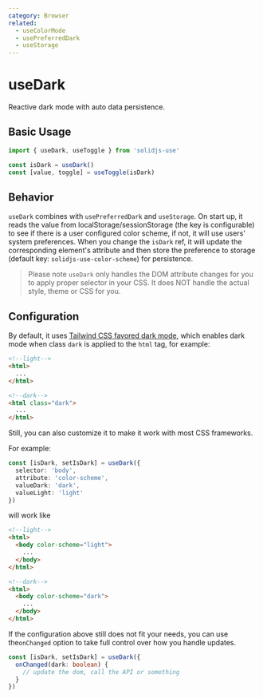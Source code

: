 ```yaml
---
category: Browser
related:
  - useColorMode
  - usePreferredDark
  - useStorage
---
```


# useDark

Reactive dark mode with auto data persistence.

## Basic Usage

```js
import { useDark, useToggle } from 'solidjs-use'

const isDark = useDark()
const [value, toggle] = useToggle(isDark)
```

## Behavior

`useDark` combines with `usePreferredDark` and `useStorage`. On start up, it reads the value from localStorage/sessionStorage (the key is configurable) to see if there is a user configured color scheme, if not, it will use users' system preferences. When you change the `isDark` ref, it will update the corresponding element's attribute and then store the preference to storage (default key: `solidjs-use-color-scheme`) for persistence.

> Please note `useDark` only handles the DOM attribute changes for you to apply proper selector in your CSS. It does NOT handle the actual style, theme or CSS for you.

## Configuration

By default, it uses [Tailwind CSS favored dark mode](https://tailwindcss.com/docs/dark-mode#toggling-dark-mode-manually), which enables dark mode when class `dark` is applied to the `html` tag, for example:

```html
<!--light-->
<html>
  ...
</html>

<!--dark-->
<html class="dark">
  ...
</html>
```

Still, you can also customize it to make it work with most CSS frameworks.

For example:

```ts
const [isDark, setIsDark] = useDark({
  selector: 'body',
  attribute: 'color-scheme',
  valueDark: 'dark',
  valueLight: 'light'
})
```

will work like

```html
<!--light-->
<html>
  <body color-scheme="light">
    ...
  </body>
</html>

<!--dark-->
<html>
  <body color-scheme="dark">
    ...
  </body>
</html>
```

If the configuration above still does not fit your needs, you can use the`onChanged` option to take full control over how you handle updates.

```ts
const [isDark, setIsDark] = useDark({
  onChanged(dark: boolean) {
    // update the dom, call the API or something
  }
})
```

